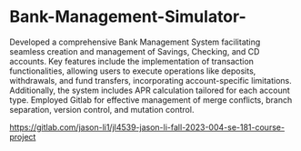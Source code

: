 # Bank-Management-Simulator-

Developed a comprehensive Bank Management System facilitating seamless creation and management of Savings, Checking, and CD accounts. Key features include the implementation of transaction functionalities, allowing users to execute operations like deposits, withdrawals, and fund transfers, incorporating account-specific limitations. Additionally, the system includes APR calculation tailored for each account type. Employed Gitlab for effective management of merge conflicts, branch separation, version control, and mutation control.

https://gitlab.com/jason-li1/jl4539-jason-li-fall-2023-004-se-181-course-project
